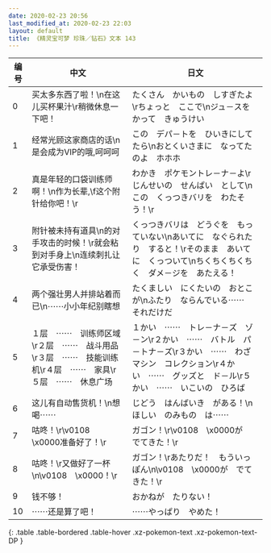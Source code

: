 ```yaml
---
date: 2020-02-23 20:56
last_modified_at: 2020-02-23 22:03
layout: default
title: 《精灵宝可梦 珍珠／钻石》文本 143
---
```

| 编号 | 中文 | 日文 |
| ---- | ---- | ---- |
| 0 | 买太多东西了啦！\n在这儿买杯果汁\r稍微休息一下吧！ | たくさん　かいもの　しすぎたよ\rちょっと　ここで\nジュ－スを　かって　きゅうけい |
| 1 | 经常光顾这家商店的话\n是会成为VIP的哦,呵呵呵 | この　デパ－トを　ひいきにしてたら\nおとくいさまに　なってたのよ　ホホホ |
| 2 | 真是年轻的口袋训练师啊！\n作为长辈,\f这个附针给你吧！\r | わかき　ポケモントレ－ナ－よ\rじんせいの　せんぱい　として\nこの　くっつきバリを　わたそう！\r |
| 3 | 附针被未持有道具\n的对手攻击的时候！\r就会粘到对手身上\n连续刺扎让它承受伤害！ | くっつきバリは　どうぐを　もっていない\nあいてに　なぐられたり　すると！\rそのまま　あいてに　くっついて\nちくちくちくちく　ダメ－ジを　あたえる！ |
| 4 | 两个强壮男人并排站着而已\n⋯⋯小小年纪别瞎想 | たくましい　にくたいの　おとこが\nふたり　ならんでいる⋯⋯　それだけだ |
| 5 | １层　⋯⋯　训练师区域\r２层　⋯⋯　战斗用品\r３层　⋯⋯　技能训练机\r４层　⋯⋯　家具\r５层　⋯⋯　休息广场 | １かい　⋯⋯　トレ－ナ－ズ　ゾ－ン\r２かい　⋯⋯　バトル　パ－トナ－ズ\r３かい　⋯⋯　わざマシン　コレクション\r４かい　⋯⋯　グッズと　ド－ル\r５かい　⋯⋯　いこいの　ひろば |
| 6 | 这儿有自动售货机！\n想喝⋯⋯ | じどう　はんばいき　がある！\nほしい　のみもの　は⋯⋯ |
| 7 | 咕咚！\r\v0108　\x0000准备好了！\r | ガゴン！\r\v0108　\x0000が　でてきた！\r |
| 8 | 咕咚！\r又做好了一杯\n\v0108　\x0000！\r | ガゴン！\rあたりだ！　もういっぽん\n\v0108　\x0000が　でてきた！\r |
| 9 | 钱不够！ | おかねが　たりない！ |
| 10 | ⋯⋯还是算了吧！ | ⋯⋯やっぱり　やめた！ |
{: .table .table-bordered .table-hover .xz-pokemon-text .xz-pokemon-text-DP }